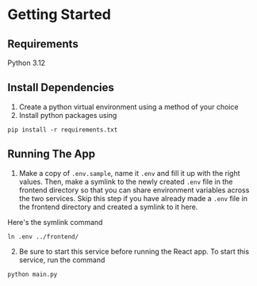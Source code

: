 # Getting Started
## Requirements
Python 3.12

## Install Dependencies
1. Create a python virtual environment using a method of your choice
2. Install python packages using
```
pip install -r requirements.txt
```

## Running The App
1. Make a copy of `.env.sample`, name it `.env` and fill it up with the right values. Then, make a symlink to the newly created `.env` file in the frontend directory so that you can share environment variables across the two services. Skip this step if you have already made a `.env` file in the frontend directory and created a symlink to it here.

Here's the symlink command

```
ln .env ../frontend/
```

2. Be sure to start this service before running the React app. To start this service, run the command
```
python main.py
```
